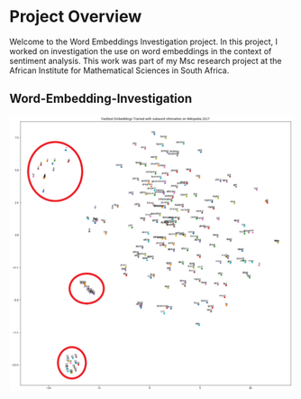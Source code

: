 [//]: # (Image References)

[image1]: ./Images/embeddings.png "embeddings"


# Project Overview

Welcome to the Word Embeddings Investigation project. In this project, I worked on investigation the use on word embeddings in the context of sentiment analysis. This work was part of my Msc research project at the African Institute for Mathematical Sciences in South Africa. 

## Word-Embedding-Investigation

![embeddings][image1]


